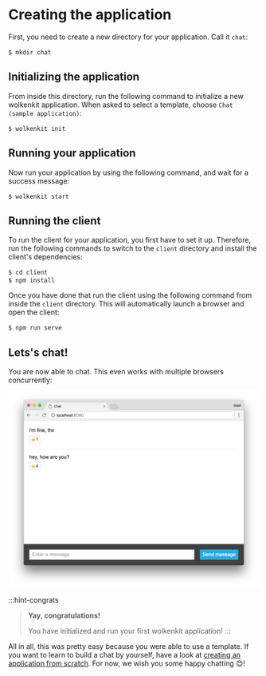 # Creating the application

First, you need to create a new directory for your application. Call it `chat`:

```shell
$ mkdir chat
```

## Initializing the application

From inside this directory, run the following command to initialize a new wolkenkit application. When asked to select a template, choose `Chat (sample application)`:

```shell
$ wolkenkit init
```

## Running your application

Now run your application by using the following command, and wait for a success message:

```shell
$ wolkenkit start
```

## Running the client

To run the client for your application, you first have to set it up. Therefore, run the following commands to switch to the `client` directory and install the client's dependencies:

```shell
$ cd client
$ npm install
```

Once you have done that run the client using the following command from inside the `client` directory. This will automatically launch a browser and open the client:

```shell
$ npm run serve
```

## Lets's chat!

You are now able to chat. This even works with multiple browsers concurrently:

![The chat application](chat.png)

:::hint-congrats
> **Yay, congratulations!**
>
> You have initialized and run your first wolkenkit application!
:::

All in all, this was pretty easy because you were able to use a template. If you want to learn to build a chat by yourself, have a look at [creating an application from scratch](../../../guides/creating-an-application-from-scratch/setting-the-objective/). For now, we wish you some happy chatting 😊!
